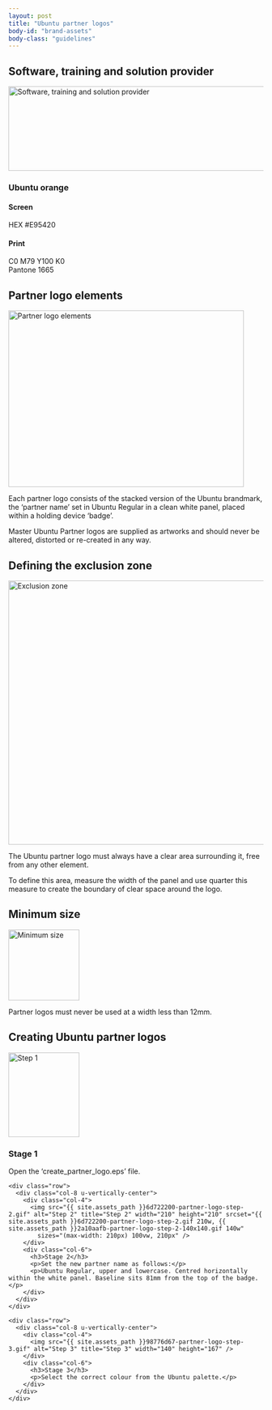 ```yaml
---
layout: post
title: "Ubuntu partner logos"
body-id: "brand-assets"
body-class: "guidelines"
---
```


<div class="p-strip is-bordered">
  <div class="row">
    <div class="col-8">
      <h2>Software, training and solution provider</h2>
      <p><img src="{{ site.assets_path }}1a696fd3-partner-logos-2.gif" alt="Software, training and solution provider" title="Software, training and solution provider" width="540" height="167" srcset="{{ site.assets_path }}1a696fd3-partner-logos-2.gif 540w, {{ site.assets_path }}aaf61f76-partner-logos-2-300x92.gif 300w"
          sizes="(max-width: 540px) 100vw, 540px" /></p>
      <h3>Ubuntu orange</h3>
      <h4>Screen</h4>
      <p>HEX #E95420</p>
      <h4>Print</h4>
      <p>C0 M79 Y100 K0<br /> Pantone 1665</p>
    </div>
  </div>
</div>

<div class="p-strip">
  <div class="row">
    <div class="col-8">
      <h2>Partner logo elements</h2>
      <p><img src="{{ site.assets_path }}e543e871-partner-logo-elements1.gif" alt="Partner logo elements" title="Partner logo elements" width="465" height="349" class="alignnone size-full5" srcset="{{ site.assets_path }}e543e871-partner-logo-elements1.gif 465w, {{ site.assets_path }}fd9bc0e0-partner-logo-elements1-300x225.gif 300w"
          sizes="(max-width: 465px) 100vw, 465px" /></p>
      <p>Each partner logo consists of the stacked version of the Ubuntu brandmark, the &#8216;partner name&#8217; set in Ubuntu Regular in a clean white panel, placed within a holding device &#8216;badge&#8217;.</p>
      <p>Master Ubuntu Partner logos are supplied as artworks and should never be altered, distorted or re-created in any way.</p>
    </div>
  </div>
</div>

<div class="p-strip--light">
  <div class="row">
    <div class="col-8">
      <h2>Defining the exclusion zone</h2>
      <img src="{{ site.assets_path }}63b7642e-partner-logos-exclusion-zone.gif" alt="Exclusion zone" title="Exclusion zone" width="540" height="522" class="alignnone size-full7" srcset="{{ site.assets_path }}63b7642e-partner-logos-exclusion-zone.gif 540w, {{ site.assets_path }}a122af90-partner-logos-exclusion-zone-300x290.gif 300w"
        sizes="(max-width: 540px) 100vw, 540px" />
      <p>The Ubuntu partner logo must always have a clear area surrounding it, free from any other element.</p>
      <p>To define this area, measure the width of the panel and use quarter this measure to create the boundary of clear space around the logo.</p>
    </div>
  </div>
</div>

<div class="p-strip is-bordered">
  <div class="row">
    <div class="col-8">
      <h2>Minimum size</h2>
      <img src="{{ site.assets_path }}beb12612-partner-logos-minimum.gif" alt="Minimum size" title="Minimum size" width="140" height="140" class="alignleft size-full8" />
      <p>Partner logos must never be used at a width less than 12mm.</p>
    </div>
  </div>
</div>

<div class="p-strip">
  <div class="row">
    <div class="col-8">
      <h2>Creating Ubuntu partner logos</h2>
    </div>
  </div>

  <div class="row">
    <div class="col-8 u-vertically-center">
      <div class="col-4">
        <img src="{{ site.assets_path }}d1e937e9-partner-logo-step-1.gif" alt="Step 1" title="Step 1" width="140" height="167" />
      </div>
      <div class="col-6">
        <h3>Stage 1</h3>
        <p>Open the &#8216;create_partner_logo.eps&#8217; file.</p>
      </div>
    </div>

    <div class="row">
      <div class="col-8 u-vertically-center">
        <div class="col-4">
          <img src="{{ site.assets_path }}6d722200-partner-logo-step-2.gif" alt="Step 2" title="Step 2" width="210" height="210" srcset="{{ site.assets_path }}6d722200-partner-logo-step-2.gif 210w, {{ site.assets_path }}2a10aafb-partner-logo-step-2-140x140.gif 140w"
            sizes="(max-width: 210px) 100vw, 210px" />
        </div>
        <div class="col-6">
          <h3>Stage 2</h3>
          <p>Set the new partner name as follows:</p>
          <p>Ubuntu Regular, upper and lowercase. Centred horizontally within the white panel. Baseline sits 81mm from the top of the badge.</p>
        </div>
      </div>
    </div>

    <div class="row">
      <div class="col-8 u-vertically-center">
        <div class="col-4">
          <img src="{{ site.assets_path }}98776d67-partner-logo-step-3.gif" alt="Step 3" title="Step 3" width="140" height="167" />
        </div>
        <div class="col-6">
          <h3>Stage 3</h3>
          <p>Select the correct colour from the Ubuntu palette.</p>
        </div>
      </div>
    </div>
  </div>
</div>
